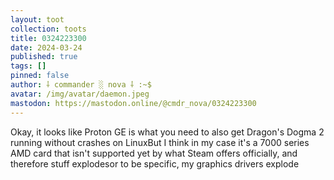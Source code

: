 ```yaml
---
layout: toot
collection: toots
title: 0324223300
date: 2024-03-24
published: true
tags: []
pinned: false
author: ⸸ commander ░ nova ⸸ :~$
avatar: /img/avatar/daemon.jpeg
mastodon: https://mastodon.online/@cmdr_nova/0324223300
---
```


Okay, it looks like Proton GE is what you need to also get Dragon's Dogma 2 running without crashes on LinuxBut I think in my case it's a 7000 series AMD card that isn't supported yet by what Steam offers officially, and therefore stuff explodesor to be specific, my graphics drivers explode
